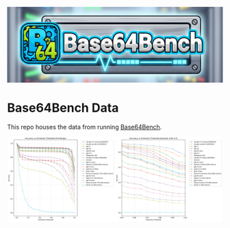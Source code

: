 ![Base64Bench Logo](base64bench_logo.png)

# Base64Bench Data

This repo houses the data from running [Base64Bench](https://github.com/richcooper95/base-64-bench/).

![Threshold Sweep Graph](./analysis-large/threshold_sweep.png)

